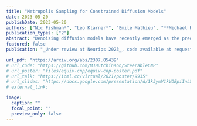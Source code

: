 ```yaml
---
title: "Metropolis Sampling for Constrained Diffusion Models"
date: 2023-05-20
publishDate: 2023-05-20
authors: ["Nic Fishman*", "Leo Klarner*", "Emile Mathieu", "**Michael Hutchinson**", "Valentin De Bortoli"]
publication_types: ["2"]
abstract: "Denoising diffusion models have recently emerged as the predominant paradigm for generative modelling. Their extension to Riemannian manifolds has facilitated their application to an array of problems from the natural sciences. However, in many practical settings, such manifolds are defined by a set of constraints and are not covered by the existing (Riemannian) diffusion model methodology. Recent works have attempted to address this issue by employing novel noising processes based on logarithmic barrier methods or reflected Brownian motions. However, the associated samplers are computationally burdensome as the complexity of the constraints increases. In this paper, we introduce an alternative simple noising scheme based on rejection sampling that affords substantial gains in computational efficiency and empirical performance compared to the earlier samplers. Of independent interest, we prove that this new process corresponds to a valid discretisation of the reflected Brownian motion. We demonstrate the scalability and flexibility of our approach on a range of problem settings with convex and non-convex constraints, including applications from geospatial modelling, robotics and protein design."
featured: false
publication: "_Under review at Neurips 2023_, code available at request until publication."

url_pdf: "https://arxiv.org/abs/2307.05439"
# url_code: "https://github.com/MJHutchinson/SteerableCNP"
# url_poster: "files/equiv-cnp/equiv-cnp-poster.pdf"
# url_talk: "https://icml.cc/virtual/2021/poster/9935"
# url_slides: "https://docs.google.com/presentation/d/1kJymV1kVOEpiInL5TrZX8MFZi94n0f0Ei-4XRmvAKGQ/edit?usp=sharing"
# external_link: 

image:
  caption: ""
  focal_point: ""
  preview_only: false
---
```


